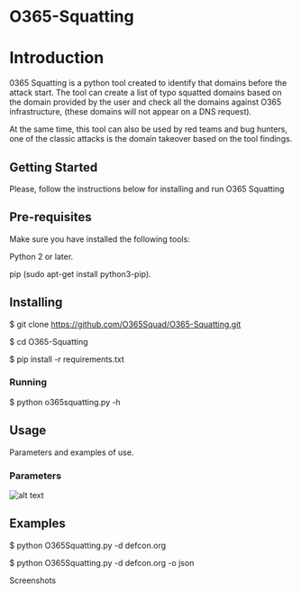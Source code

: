 # O365-Squatting
# Introduction
0365 Squatting is a python tool created to identify that domains before the attack start. The tool can create a list of typo squatted domains based on the domain provided by the user and check all the domains against O365 infrastructure, (these domains will not appear on a DNS request).

At the same time, this tool can also be used by red teams and bug hunters, one of the classic attacks is the domain takeover based on the tool findings.

## Getting Started
Please, follow the instructions below for installing and run O365 Squatting

## Pre-requisites
Make sure you have installed the following tools:

Python 2 or later.

pip (sudo apt-get install python3-pip).

## Installing

$ git clone https://github.com/O365Squad/O365-Squatting.git

$ cd O365-Squatting

$ pip install -r requirements.txt

### Running

$ python o365squatting.py -h

## Usage
Parameters and examples of use.

### Parameters
![alt text](https://raw.githubusercontent.com/O365Squad/O365-Squatting/blob/master/img/options.png)

## Examples

$ python O365Squatting.py -d defcon.org

$ python O365Squatting.py -d defcon.org -o json



Screenshots
